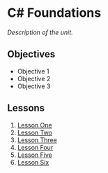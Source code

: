 # C# Foundations

*Description of the unit.*

## Objectives

- Objective 1
- Objective 2
- Objective 3

## Lessons

1. [Lesson One](1-hello-world/README.md)
2. [Lesson Two](2-variables-data-types/README.md)
1. [Lesson Three](3-classes-methods/README.md)
1. [Lesson Four](4-making-decisions/README.md)
1. [Lesson Five](5-loops/README.md)
1. [Lesson Six](6-csharp-in-xr/README.md)